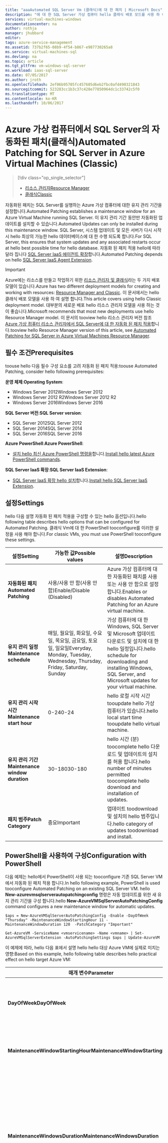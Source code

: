 ```yaml
---
title: "aaaAutomated SQL Server Vm (클래식)에 대 한 패치 | Microsoft Docs"
description: "에 대 한 SQL Server 가상 컴퓨터 hello 클래식 배포 모드를 사용 하 여 Azure에서 실행 중인 hello 자동화 된 패치 적용 기능에 설명 합니다."
services: virtual-machines-windows
documentationcenter: na
author: rothja
manager: jhubbard
editor: 
tags: azure-service-management
ms.assetid: 737b2f65-08b9-4f54-b867-e987730265a8
ms.service: virtual-machines-sql
ms.devlang: na
ms.topic: article
ms.tgt_pltfrm: vm-windows-sql-server
ms.workload: iaas-sql-server
ms.date: 07/05/2017
ms.author: jroth
ms.openlocfilehash: 2ef06b95705fc457605d6eb2fbc0afd490321843
ms.sourcegitcommit: 523283cc1b3c37c428e77850964dc1c33742c5f0
ms.translationtype: MT
ms.contentlocale: ko-KR
ms.lasthandoff: 10/06/2017
---
```

# <a name="automated-patching-for-sql-server-in-azure-virtual-machines-classic"></a><span data-ttu-id="d75b8-103">Azure 가상 컴퓨터에서 SQL Server의 자동화된 패치(클래식)</span><span class="sxs-lookup"><span data-stu-id="d75b8-103">Automated Patching for SQL Server in Azure Virtual Machines (Classic)</span></span>
> [!div class="op_single_selector"]
> * [<span data-ttu-id="d75b8-104">리소스 관리자</span><span class="sxs-lookup"><span data-stu-id="d75b8-104">Resource Manager</span></span>](../sql/virtual-machines-windows-sql-automated-patching.md)
> * [<span data-ttu-id="d75b8-105">클래식</span><span class="sxs-lookup"><span data-stu-id="d75b8-105">Classic</span></span>](../classic/sql-automated-patching.md)
> 
> 

<span data-ttu-id="d75b8-106">자동화된 패치는 SQL Server를 실행하는 Azure 가상 컴퓨터에 대한 유지 관리 기간을 설정합니다.</span><span class="sxs-lookup"><span data-stu-id="d75b8-106">Automated Patching establishes a maintenance window for an Azure Virtual Machine running SQL Server.</span></span> <span data-ttu-id="d75b8-107">이 유지 관리 기간 동안만 자동화된 업데이트를 설치할 수 있습니다.</span><span class="sxs-lookup"><span data-stu-id="d75b8-107">Automated Updates can only be installed during this maintenance window.</span></span> <span data-ttu-id="d75b8-108">SQL Server, 시스템 업데이트 및 모든 서버가 다시 시작 시 hello 최상의 가능한 hello 데이터베이스에 대 한 수행 되도록 합니다.</span><span class="sxs-lookup"><span data-stu-id="d75b8-108">For SQL Server, this ensures that system updates and any associated restarts occur at hello best possible time for hello database.</span></span> <span data-ttu-id="d75b8-109">자동화 된 패치 적용 hello에 따라 달라 집니다 [SQL Server IaaS 에이전트 확장](../classic/sql-server-agent-extension.md)합니다.</span><span class="sxs-lookup"><span data-stu-id="d75b8-109">Automated Patching depends on hello [SQL Server IaaS Agent Extension](../classic/sql-server-agent-extension.md).</span></span>

> [!IMPORTANT] 
> <span data-ttu-id="d75b8-110">Azure에는 리소스를 만들고 작업하기 위한 [리소스 관리자 및 클래식](../../../azure-resource-manager/resource-manager-deployment-model.md)라는 두 가지 배포 모델이 있습니다.</span><span class="sxs-lookup"><span data-stu-id="d75b8-110">Azure has two different deployment models for creating and working with resources: [Resource Manager and Classic](../../../azure-resource-manager/resource-manager-deployment-model.md).</span></span> <span data-ttu-id="d75b8-111">이 문서에서는 hello 클래식 배포 모델을 사용 하 여 설명 합니다.</span><span class="sxs-lookup"><span data-stu-id="d75b8-111">This article covers using hello Classic deployment model.</span></span> <span data-ttu-id="d75b8-112">대부분의 새로운 배포 hello 리소스 관리자 모델을 사용 하는 것이 좋습니다.</span><span class="sxs-lookup"><span data-stu-id="d75b8-112">Microsoft recommends that most new deployments use hello Resource Manager model.</span></span> <span data-ttu-id="d75b8-113">이 문서의 tooview hello 리소스 관리자 버전 참조 [Azure 가상 컴퓨터 리소스 관리자에서 SQL Server에 대 한 자동화 된 패치 적용](../sql/virtual-machines-windows-sql-automated-patching.md)합니다.</span><span class="sxs-lookup"><span data-stu-id="d75b8-113">tooview hello Resource Manager version of this article, see [Automated Patching for SQL Server in Azure Virtual Machines Resource Manager](../sql/virtual-machines-windows-sql-automated-patching.md).</span></span>

## <a name="prerequisites"></a><span data-ttu-id="d75b8-114">필수 조건</span><span class="sxs-lookup"><span data-stu-id="d75b8-114">Prerequisites</span></span>
<span data-ttu-id="d75b8-115">toouse hello 다음 필수 구성 요소를 고려 자동화 된 패치 적용:</span><span class="sxs-lookup"><span data-stu-id="d75b8-115">toouse Automated Patching, consider hello following prerequisites:</span></span>

<span data-ttu-id="d75b8-116">**운영 체제**:</span><span class="sxs-lookup"><span data-stu-id="d75b8-116">**Operating System**:</span></span>

* <span data-ttu-id="d75b8-117">Windows Server 2012</span><span class="sxs-lookup"><span data-stu-id="d75b8-117">Windows Server 2012</span></span>
* <span data-ttu-id="d75b8-118">Windows Server 2012 R2</span><span class="sxs-lookup"><span data-stu-id="d75b8-118">Windows Server 2012 R2</span></span>
* <span data-ttu-id="d75b8-119">Windows Server 2016</span><span class="sxs-lookup"><span data-stu-id="d75b8-119">Windows Server 2016</span></span>

<span data-ttu-id="d75b8-120">**SQL Server 버전**:</span><span class="sxs-lookup"><span data-stu-id="d75b8-120">**SQL Server version**:</span></span>

* <span data-ttu-id="d75b8-121">SQL Server 2012</span><span class="sxs-lookup"><span data-stu-id="d75b8-121">SQL Server 2012</span></span>
* <span data-ttu-id="d75b8-122">SQL Server 2014</span><span class="sxs-lookup"><span data-stu-id="d75b8-122">SQL Server 2014</span></span>
* <span data-ttu-id="d75b8-123">SQL Server 2016</span><span class="sxs-lookup"><span data-stu-id="d75b8-123">SQL Server 2016</span></span>

<span data-ttu-id="d75b8-124">**Azure PowerShell**:</span><span class="sxs-lookup"><span data-stu-id="d75b8-124">**Azure PowerShell**:</span></span>

* <span data-ttu-id="d75b8-125">[설치 hello 최신 Azure PowerShell 명령을](/powershell/azure/overview)합니다.</span><span class="sxs-lookup"><span data-stu-id="d75b8-125">[Install hello latest Azure PowerShell commands](/powershell/azure/overview).</span></span>

<span data-ttu-id="d75b8-126">**SQL Server IaaS 확장**:</span><span class="sxs-lookup"><span data-stu-id="d75b8-126">**SQL Server IaaS Extension**:</span></span>

* <span data-ttu-id="d75b8-127">[SQL Server IaaS 확장 hello 설치](../classic/sql-server-agent-extension.md)합니다.</span><span class="sxs-lookup"><span data-stu-id="d75b8-127">[Install hello SQL Server IaaS Extension](../classic/sql-server-agent-extension.md).</span></span>

## <a name="settings"></a><span data-ttu-id="d75b8-128">설정</span><span class="sxs-lookup"><span data-stu-id="d75b8-128">Settings</span></span>
<span data-ttu-id="d75b8-129">hello 다음 설명 자동화 된 패치 적용을 구성할 수 있는 hello 옵션입니다.</span><span class="sxs-lookup"><span data-stu-id="d75b8-129">hello following table describes hello options that can be configured for Automated Patching.</span></span> <span data-ttu-id="d75b8-130">클래식 Vm에 대 한 PowerShell tooconfigure를 이러한 설정을 사용 해야 합니다.</span><span class="sxs-lookup"><span data-stu-id="d75b8-130">For classic VMs, you must use PowerShell tooconfigure these settings.</span></span>

| <span data-ttu-id="d75b8-131">설정</span><span class="sxs-lookup"><span data-stu-id="d75b8-131">Setting</span></span> | <span data-ttu-id="d75b8-132">가능한 값</span><span class="sxs-lookup"><span data-stu-id="d75b8-132">Possible values</span></span> | <span data-ttu-id="d75b8-133">설명</span><span class="sxs-lookup"><span data-stu-id="d75b8-133">Description</span></span> |
| --- | --- | --- |
| <span data-ttu-id="d75b8-134">**자동화된 패치**</span><span class="sxs-lookup"><span data-stu-id="d75b8-134">**Automated Patching**</span></span> |<span data-ttu-id="d75b8-135">사용/사용 안 함(사용 안 함)</span><span class="sxs-lookup"><span data-stu-id="d75b8-135">Enable/Disable (Disabled)</span></span> |<span data-ttu-id="d75b8-136">Azure 가상 컴퓨터에 대한 자동화된 패치를 사용 또는 사용 안 함으로 설정합니다.</span><span class="sxs-lookup"><span data-stu-id="d75b8-136">Enables or disables Automated Patching for an Azure virtual machine.</span></span> |
| <span data-ttu-id="d75b8-137">**유지 관리 일정**</span><span class="sxs-lookup"><span data-stu-id="d75b8-137">**Maintenance schedule**</span></span> |<span data-ttu-id="d75b8-138">매일, 월요일, 화요일, 수요일, 목요일, 금요일, 토요일, 일요일</span><span class="sxs-lookup"><span data-stu-id="d75b8-138">Everyday, Monday, Tuesday, Wednesday, Thursday, Friday, Saturday, Sunday</span></span> |<span data-ttu-id="d75b8-139">가상 컴퓨터에 대 한 Windows, SQL Server 및 Microsoft 업데이트 다운로드 및 설치에 대 한 hello 일정입니다.</span><span class="sxs-lookup"><span data-stu-id="d75b8-139">hello schedule for downloading and installing Windows, SQL Server, and Microsoft updates for your virtual machine.</span></span> |
| <span data-ttu-id="d75b8-140">**유지 관리 시작 시간**</span><span class="sxs-lookup"><span data-stu-id="d75b8-140">**Maintenance start hour**</span></span> |<span data-ttu-id="d75b8-141">0-24</span><span class="sxs-lookup"><span data-stu-id="d75b8-141">0-24</span></span> |<span data-ttu-id="d75b8-142">hello 로컬 시작 시간 tooupdate hello 가상 컴퓨터가 있습니다.</span><span class="sxs-lookup"><span data-stu-id="d75b8-142">hello local start time tooupdate hello virtual machine.</span></span> |
| <span data-ttu-id="d75b8-143">**유지 관리 기간**</span><span class="sxs-lookup"><span data-stu-id="d75b8-143">**Maintenance window duration**</span></span> |<span data-ttu-id="d75b8-144">30-180</span><span class="sxs-lookup"><span data-stu-id="d75b8-144">30-180</span></span> |<span data-ttu-id="d75b8-145">hello 시간 (분) toocomplete hello 다운로드 및 업데이트의 설치를 허용 합니다.</span><span class="sxs-lookup"><span data-stu-id="d75b8-145">hello number of minutes permitted toocomplete hello download and installation of updates.</span></span> |
| <span data-ttu-id="d75b8-146">**패치 범주**</span><span class="sxs-lookup"><span data-stu-id="d75b8-146">**Patch Category**</span></span> |<span data-ttu-id="d75b8-147">중요</span><span class="sxs-lookup"><span data-stu-id="d75b8-147">Important</span></span> |<span data-ttu-id="d75b8-148">업데이트 toodownload 및 설치의 hello 범주입니다.</span><span class="sxs-lookup"><span data-stu-id="d75b8-148">hello category of updates toodownload and install.</span></span> |

## <a name="configuration-with-powershell"></a><span data-ttu-id="d75b8-149">PowerShell을 사용하여 구성</span><span class="sxs-lookup"><span data-stu-id="d75b8-149">Configuration with PowerShell</span></span>
<span data-ttu-id="d75b8-150">다음 예제는 hello에서 PowerShell이 사용 되는 tooconfigure 기존 SQL Server VM에서 자동화 된 패치 적용 합니다.</span><span class="sxs-lookup"><span data-stu-id="d75b8-150">In hello following example, PowerShell is used tooconfigure Automated Patching on an existing SQL Server VM.</span></span> <span data-ttu-id="d75b8-151">hello **New-azurevmsqlserverautopatchingconfig** 명령은 자동 업데이트를 위한 새 유지 관리 기간을 구성 합니다.</span><span class="sxs-lookup"><span data-stu-id="d75b8-151">hello **New-AzureVMSqlServerAutoPatchingConfig** command configures a new maintenance window for automatic updates.</span></span>

    $aps = New-AzureVMSqlServerAutoPatchingConfig -Enable -DayOfWeek "Thursday" -MaintenanceWindowStartingHour 11 -MaintenanceWindowDuration 120  -PatchCategory "Important"

    Get-AzureVM -ServiceName <vmservicename> -Name <vmname> | Set-AzureVMSqlServerExtension -AutoPatchingSettings $aps | Update-AzureVM

<span data-ttu-id="d75b8-152">이 예제에 따라, hello 다음 표에서 설명 hello hello 대상 Azure VM에 실제로 미치는 영향:</span><span class="sxs-lookup"><span data-stu-id="d75b8-152">Based on this example, hello following table describes hello practical effect on hello target Azure VM:</span></span>

| <span data-ttu-id="d75b8-153">매개 변수</span><span class="sxs-lookup"><span data-stu-id="d75b8-153">Parameter</span></span> | <span data-ttu-id="d75b8-154">결과</span><span class="sxs-lookup"><span data-stu-id="d75b8-154">Effect</span></span> |
| --- | --- |
| <span data-ttu-id="d75b8-155">**DayOfWeek**</span><span class="sxs-lookup"><span data-stu-id="d75b8-155">**DayOfWeek**</span></span> |<span data-ttu-id="d75b8-156">매주 목요일마다 패치가 설치됩니다.</span><span class="sxs-lookup"><span data-stu-id="d75b8-156">Patches installed every Thursday.</span></span> |
| <span data-ttu-id="d75b8-157">**MaintenanceWindowStartingHour**</span><span class="sxs-lookup"><span data-stu-id="d75b8-157">**MaintenanceWindowStartingHour**</span></span> |<span data-ttu-id="d75b8-158">오전 11시에 업데이트를 시작합니다.</span><span class="sxs-lookup"><span data-stu-id="d75b8-158">Begin updates at 11:00am.</span></span> |
| <span data-ttu-id="d75b8-159">**MaintenanceWindowsDuration**</span><span class="sxs-lookup"><span data-stu-id="d75b8-159">**MaintenanceWindowsDuration**</span></span> |<span data-ttu-id="d75b8-160">120분 이내에 패치를 설치해야 합니다.</span><span class="sxs-lookup"><span data-stu-id="d75b8-160">Patches must be installed within 120 minutes.</span></span> <span data-ttu-id="d75b8-161">Hello 시작 시간에 따라, 오후 1시 완료 해야 합니다.</span><span class="sxs-lookup"><span data-stu-id="d75b8-161">Based on hello start time, they must complete by 1:00pm.</span></span> |
| <span data-ttu-id="d75b8-162">**PatchCategory**</span><span class="sxs-lookup"><span data-stu-id="d75b8-162">**PatchCategory**</span></span> |<span data-ttu-id="d75b8-163">hello 가능한 설정을이 매개 변수는 "중요"입니다.</span><span class="sxs-lookup"><span data-stu-id="d75b8-163">hello only possible setting for this parameter is “Important”.</span></span> |

<span data-ttu-id="d75b8-164">몇 분 tooinstall 수행 하 고 hello SQL Server IaaS 에이전트를 구성할 수 합니다.</span><span class="sxs-lookup"><span data-stu-id="d75b8-164">It could take several minutes tooinstall and configure hello SQL Server IaaS Agent.</span></span>

<span data-ttu-id="d75b8-165">toodisable 자동화 된 패치 적용을 하지 않고 동일한 스크립트 실행된 hello hello-Enable 매개 변수 toohello New-azurevmsqlserverautopatchingconfig 합니다.</span><span class="sxs-lookup"><span data-stu-id="d75b8-165">toodisable Automated Patching, run hello same script without hello -Enable parameter toohello New-AzureVMSqlServerAutoPatchingConfig.</span></span> <span data-ttu-id="d75b8-166">몇 분 toodisable 걸릴 수 있습니다 설치의 경우와 같이 자동화 된 패치 적용 합니다.</span><span class="sxs-lookup"><span data-stu-id="d75b8-166">As with installation, it can take several minutes toodisable Automated Patching.</span></span>

## <a name="next-steps"></a><span data-ttu-id="d75b8-167">다음 단계</span><span class="sxs-lookup"><span data-stu-id="d75b8-167">Next steps</span></span>
<span data-ttu-id="d75b8-168">사용 가능한 다른 자동화 작업에 대한 내용은 [SQL Server IaaS 에이전트 확장](../classic/sql-server-agent-extension.md)을 참조하세요.</span><span class="sxs-lookup"><span data-stu-id="d75b8-168">For information about other available automation tasks, see [SQL Server IaaS Agent Extension](../classic/sql-server-agent-extension.md).</span></span>

<span data-ttu-id="d75b8-169">Azure VM의 SQL Server 실행에 대한 자세한 내용은 [Azure 가상 컴퓨터의 SQL Server 개요](../sql/virtual-machines-windows-sql-server-iaas-overview.md)를 참조하세요.</span><span class="sxs-lookup"><span data-stu-id="d75b8-169">For more information about running SQL Server on Azure VMs, see [SQL Server on Azure Virtual Machines overview](../sql/virtual-machines-windows-sql-server-iaas-overview.md).</span></span>

